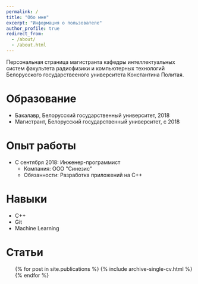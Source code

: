 ```yaml
---
permalink: /
title: "Обо мне"
excerpt: "Информация о пользователе"
author_profile: true
redirect_from: 
  - /about/
  - /about.html
---
```


Персональная страница магистранта кафедры интеллектуальных систем факультета радиофизики и компьютерных технологий Белорусского государствееного университета Константина Политая.

Образование
======
* Бакалавр, Белорусский государственный университет, 2018
* Магистрант, Белорусский государственный университет, с 2018

Опыт работы
======
* С сентября 2018: Инженер-программист
  * Компания: ООО "Синезис"
  * Обязанности: Разработка приложений на C++

  
Навыки
======
* C++
* Git
* Machine Learning

Статьи
======
  <ul>{% for post in site.publications %}
    {% include archive-single-cv.html %}
  {% endfor %}</ul>